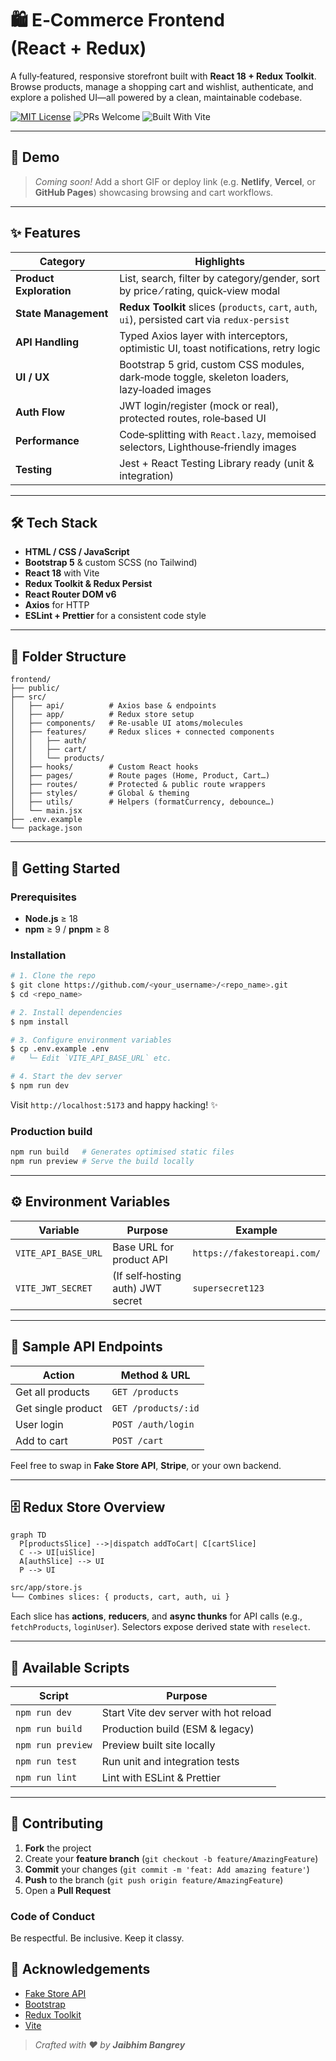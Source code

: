 # 🛍️ E‑Commerce Frontend (React + Redux)

A fully‑featured, responsive storefront built with **React 18 + Redux Toolkit**. Browse products, manage a shopping cart and wishlist, authenticate, and explore a polished UI—all powered by a clean, maintainable codebase.

[![MIT License](https://img.shields.io/badge/License-MIT-green.svg)](LICENSE)
![PRs Welcome](https://img.shields.io/badge/PRs-welcome-brightgreen.svg)
![Built With Vite](https://img.shields.io/badge/Vite-React-blue)

---

## 📸 Demo

> *Coming soon!* Add a short GIF or deploy link (e.g. **Netlify**, **Vercel**, or **GitHub Pages**) showcasing browsing and cart workflows.

---

## ✨ Features

| Category                | Highlights                                                                                      |
| ----------------------- | ----------------------------------------------------------------------------------------------- |
| **Product Exploration** | List, search, filter by category/gender, sort by price ⁄ rating, quick‑view modal               |
| **State Management**    | **Redux Toolkit** slices (`products`, `cart`, `auth`, `ui`), persisted cart via `redux‑persist` |
| **API Handling**        | Typed Axios layer with interceptors, optimistic UI, toast notifications, retry logic            |
| **UI / UX**             | Bootstrap 5 grid, custom CSS modules, dark‑mode toggle, skeleton loaders, lazy‑loaded images    |
| **Auth Flow**           | JWT login/register (mock or real), protected routes, role‑based UI                              |
| **Performance**         | Code‑splitting with `React.lazy`, memoised selectors, Lighthouse‑friendly images                |
| **Testing**             | Jest + React Testing Library ready (unit & integration)                                         |

---

## 🛠️ Tech Stack

* **HTML / CSS / JavaScript**
* **Bootstrap 5** & custom SCSS (no Tailwind)
* **React 18** with Vite
* **Redux Toolkit & Redux Persist**
* **React Router DOM v6**
* **Axios** for HTTP
* **ESLint + Prettier** for a consistent code style

---

## 📂 Folder Structure

```
frontend/
├── public/
├── src/
│   ├── api/          # Axios base & endpoints
│   ├── app/          # Redux store setup
│   ├── components/   # Re‑usable UI atoms/molecules
│   ├── features/     # Redux slices + connected components
│   │   ├── auth/
│   │   ├── cart/
│   │   └── products/
│   ├── hooks/        # Custom React hooks
│   ├── pages/        # Route pages (Home, Product, Cart…)
│   ├── routes/       # Protected & public route wrappers
│   ├── styles/       # Global & theming
│   ├── utils/        # Helpers (formatCurrency, debounce…)
│   └── main.jsx
├── .env.example
└── package.json
```

---

## 🚀 Getting Started

### Prerequisites

* **Node.js** ≥ 18
* **npm** ≥ 9 / **pnpm** ≥ 8

### Installation

```bash
# 1. Clone the repo
$ git clone https://github.com/<your_username>/<repo_name>.git
$ cd <repo_name>

# 2. Install dependencies
$ npm install

# 3. Configure environment variables
$ cp .env.example .env
#   └─ Edit `VITE_API_BASE_URL` etc.

# 4. Start the dev server
$ npm run dev
```

Visit `http://localhost:5173` and happy hacking! ✨

### Production build

```bash
npm run build   # Generates optimised static files
npm run preview # Serve the build locally
```

---

## ⚙️ Environment Variables

| Variable            | Purpose                           | Example                     |
| ------------------- | --------------------------------- | --------------------------- |
| `VITE_API_BASE_URL` | Base URL for product API          | `https://fakestoreapi.com/` |
| `VITE_JWT_SECRET`   | (If self‑hosting auth) JWT secret | `supersecret123`            |

---

## 🏪 Sample API Endpoints

| Action             | Method & URL        |
| ------------------ | ------------------- |
| Get all products   | `GET /products`     |
| Get single product | `GET /products/:id` |
| User login         | `POST /auth/login`  |
| Add to cart        | `POST /cart`        |

Feel free to swap in **Fake Store API**, **Stripe**, or your own backend.

---

## 🗄️ Redux Store Overview

```mermaid
graph TD
  P[productsSlice] -->|dispatch addToCart| C[cartSlice]
  C --> UI[uiSlice]
  A[authSlice] --> UI
  P --> UI
```

```txt
src/app/store.js
└── Combines slices: { products, cart, auth, ui }
```

Each slice has **actions**, **reducers**, and **async thunks** for API calls (e.g., `fetchProducts`, `loginUser`). Selectors expose derived state with `reselect`.

---

## 📜 Available Scripts

| Script            | Purpose                               |
| ----------------- | ------------------------------------- |
| `npm run dev`     | Start Vite dev server with hot reload |
| `npm run build`   | Production build (ESM & legacy)       |
| `npm run preview` | Preview built site locally            |
| `npm run test`    | Run unit and integration tests        |
| `npm run lint`    | Lint with ESLint & Prettier           |

---

## 🤝 Contributing

1. **Fork** the project
2. Create your **feature branch** (`git checkout -b feature/AmazingFeature`)
3. **Commit** your changes (`git commit -m 'feat: Add amazing feature'`)
4. **Push** to the branch (`git push origin feature/AmazingFeature`)
5. Open a **Pull Request**

### Code of Conduct

Be respectful. Be inclusive. Keep it classy.


## 🙏 Acknowledgements

* [Fake Store API](https://fakestoreapi.com/)
* [Bootstrap](https://getbootstrap.com/)
* [Redux Toolkit](https://redux-toolkit.js.org/)
* [Vite](https://vitejs.dev/)

> *Crafted with ❤️ by **Jaibhim Bangrey***

